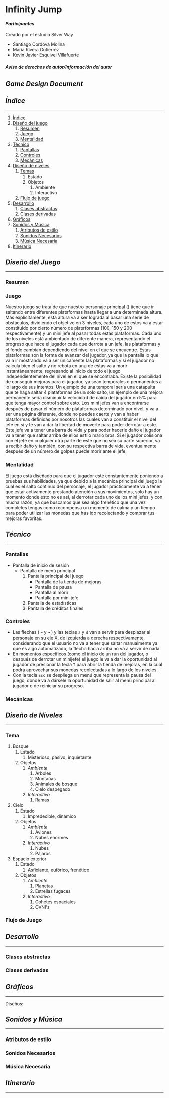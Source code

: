 # Infinity Jump

#### _Participantes_

Creado por el estudio Silver Way

- Santiago Cordova Molina
- Maria Rivera Gutierrez
- Kevin Javier Esquivel Villafuerte

  
###### **Aviso de derechos de autor/Información del autor**

## _Game Design Document_

## _Índice_

---

1. [Índice](#índice)
2. [Diseño del juego](#diseño-del-juego)
    1. [Resumen](#resumen)
    2. [Juego](#juego)
    4. [Mentalidad](#mentalidad)
3. [Técnico](#técnico)
    1. [Pantallas](#pantallas)
    2. [Controles](#controles)
    3. [Mecánicas](#mecánicas)
2. [Diseño de niveles](#diseño-de-niveles)
    1. [Temas](#temas)
        1. Estado
        2. Objetos
            1. Ambiente
            2. Interactivo
    2. [Flujo de juego](#flujo-de-juego)
3. [Desarrollo](#desarrollo)
    1. [Clases abstractas](#clases-abstractas)
    2. [Clases derivadas](#clases-derivadas)
4. [Gráficos](#gráficos)
5. [Sonidos y Música](#sonidos-y-música)
    1. [Atributos de estilo](#atributos-de-estilo)
    2. [Sonidos Necesarios](#sonidos-necesarios)
    3. [Música Necesaria](#música-necesaria)
6. [Itinerario](#itinerario)

## _Diseño del Juego_

---

### **Resumen**



### **Juego**

Nuestro juego se trata de que nuestro personaje principal () tiene que ir saltando entre diferentes plataformas hasta llegar a una determinada altura. Más explícitamente, esta altura va a ser lograda al pasar una serie de obstáculos, dividiendo el objetivo en 3 niveles, cada uno de estos va a estar constituido por cierto número de plataformas (100, 150 y 200 respectivamente) y un mini jefe al pasar todas estas plataformas. Cada uno de los niveles está ambientado de diferente manera, representando el progreso que hace el jugador cada que derrota a un jefe, las plataformas y el fondo cambian dependiendo del nivel en el que se encuentre. Estas plataformas son la forma de avanzar del jugador, ya que la pantalla lo que va a ir mostrando va a ser únicamente las plataformas y si el jugador no calcula bien el salto y no rebota en una de estas va a morir instantáneamente, regresando al inicio de todo el juego independientemente del nivel en el que se encontraba. Existe la posibilidad de conseguir mejoras para el jugador, ya sean temporales o permanentes a lo largo de sus intentos. Un ejemplo de una temporal sería una catapulta que te haga saltar 4 plataformas de un solo salto, un ejemplo de una mejora permanente sería disminuir la velocidad de caída del jugador en 5% para que tenga mayor control sobre esto. Los mini jefes van a encontrarse después de pasar el número de plataformas determinado por nivel, y va a ser una página diferente, donde no puedes caerte y van a haber plataformas definidas por nosotros las cuales van a constituir el nivel del jefe en sí y te van a dar la libertad de moverte para poder derrotar a este. Este jefe va a tener una barra de vida y para poder hacerle daño el jugador va a tener que saltar arriba de ellos estilo mario bros. Si el jugador colisiona con el jefe en cualquier otra parte de este que no sea su parte superior, va a recibir daño y también, con su respectiva barra de vida, eventualmente después de un número de golpes puede morir ante el jefe.

### **Mentalidad**

El juego está diseñado para que el jugador esté constantemente poniendo a pruebas sus habilidades, ya que debido a la mecánica principal del juego la cual es el salto continuo del personaje, el jugador prácticamente va a tener que estar activamente prestando atención a sus movimientos, solo hay un momento donde esto no es así, al derrotar cada uno de los mini jefes, y con mucha razón, ya que buscamos que sea algo frenético que una vez completes tengas como recompensa un momento de calma y un tiempo para poder utilizar las monedas que has ido recolectando y comprar tus mejoras favoritas.

## _Técnico_

---

### **Pantallas**

+ Pantalla de inicio de sesión
    - Pantalla de menú principal
      1. Pantalla principal del juego
           + Pantalla de la tienda de mejoras
           + Pantalla de pausa
           + Pantalla al morir
           + Pantalla por mini jefe
      3. Pantalla de estadísticas
      4. Pantalla de créditos finales

### **Controles**

+ Las flechas ( `←` y `→` ) y las teclas `a` y `d` van a servir para desplazar al personaje en su eje X, de izquierda a derecha respectivamente, considerando que el usuario no va a tener que saltar manualmente ya que es algo automatizado, la flecha hacia arriba no va a servir de nada.
+ En momentos específicos (como el inicio de un run del jugador, o después de derrotar un minijefe) el juego le va a dar la oportunidad al jugador de presionar la tecla `T` para abrir la tienda de mejoras, en la cual podrá aprovechar sus monedas recolectadas a lo largo de los niveles.
+ Con la tecla `Esc` se despliega un menú que representa la pausa del juego, donde va a dársele la oportunidad de salir al menú principal al jugador o de reiniciar su progreso.


### **Mecánicas**



## _Diseño de Niveles_

---

### **Tema**

1. Bosque
    1. Estado
        1. Misterioso, pasivo, inquietante
    2. Objetos
        1. _Ambiente_
            1. Árboles
            2. Montañas
            3. Animales de bosque
            4. Cielo despegado
        2. _Interactivo_
            1. Ramas
2. Cielo
    1. Estado
        1. Impredecible, dinámico
    2. Objetos
        1. _Ambiente_
            1. Aviones
            2. Nubes enormes
        3. _Interactivo_
            1. Nubes
            2. Pájaros
4. Espacio exterior
    1. Estado
        1. Asfixiante, eufórico, frenético 
    2. Objetos
        1. _Ambiente_
            1. Planetas
            2. Estrellas fugaces 
        3. _Interactivo_
            1. Cohetes espaciales
            2. OVNI's 

### **Flujo de Juego**



## _Desarrollo_

---

### **Clases abstractas**


### **Clases derivadas**



## _Gráficos_

---




Diseños: 



## _Sonidos y Música_

---

### **Atributos de estilo**



### **Sonidos Necesarios**



### **Música Necesaria**



## _Itinerario_

---
